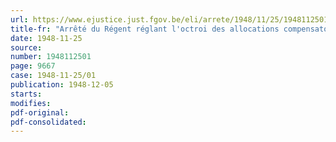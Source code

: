 ```yaml
---
url: https://www.ejustice.just.fgov.be/eli/arrete/1948/11/25/1948112501/justel
title-fr: "Arrêté du Régent réglant l'octroi des allocations compensatoires au personnel des services publics et à certaines catégories d'ayants droit"
date: 1948-11-25
source:
number: 1948112501
page: 9667
case: 1948-11-25/01
publication: 1948-12-05
starts:
modifies:
pdf-original:
pdf-consolidated:
---
```


